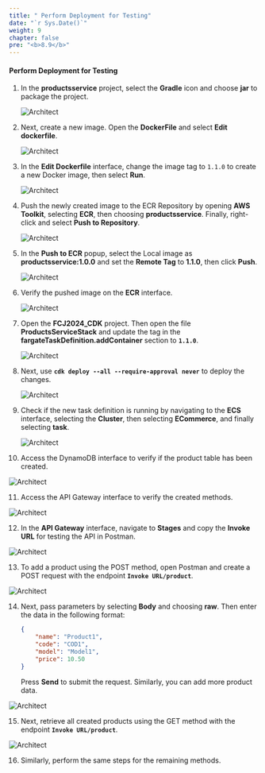 ```yaml
---
title: " Perform Deployment for Testing"
date: "`r Sys.Date()`"
weight: 9
chapter: false
pre: "<b>8.9</b>"
---
```


#### Perform Deployment for Testing

1. In the **productsservice** project, select the **Gradle** icon and choose **jar** to package the project.

   ![Architect](/images/8/createRepositories/21.png?featherlight=false&width=60pc)


2. Next, create a new image. Open the **DockerFile** and select **Edit dockerfile**.

   ![Architect](/images/8/createRepositories/22.png?featherlight=false&width=60pc)

3. In the **Edit Dockerfile** interface, change the image tag to `1.1.0` to create a new Docker image, then select **Run**.

   ![Architect](/images/8/createRepositories/23.png?featherlight=false&width=60pc)

4. Push the newly created image to the ECR Repository by opening **AWS Toolkit**, selecting **ECR**, then choosing **productsservice**. Finally, right-click and select **Push to Repository**.

   ![Architect](/images/8/createRepositories/24.png?featherlight=false&width=60pc)

5. In the **Push to ECR** popup, select the Local image as **productsservice:1.0.0** and set the **Remote Tag** to **1.1.0**, then click **Push**.

   ![Architect](/images/8/createRepositories/25.png?featherlight=false&width=60pc)

6. Verify the pushed image on the **ECR** interface.

   ![Architect](/images/8/createRepositories/26.png?featherlight=false&width=60pc)

7. Open the **FCJ2024_CDK** project. Then open the file **ProductsServiceStack** and update the tag in the **fargateTaskDefinition.addContainer** section to **`1.1.0`**.

   ![Architect](/images/8/createRepositories/27.png?featherlight=false&width=60pc)

8. Next, use **`cdk deploy --all --require-approval never`** to deploy the changes.

   ![Architect](/images/8/createRepositories/28.png?featherlight=false&width=60pc)

9. Check if the new task definition is running by navigating to the **ECS** interface, selecting the **Cluster**, then selecting **ECommerce**, and finally selecting **task**.

   ![Architect](/images/8/createRepositories/29.png?featherlight=false&width=60pc)

10. Access the DynamoDB interface to verify if the product table has been created.

   ![Architect](/images/8/createRepositories/30.png?featherlight=false&width=60pc)

11. Access the API Gateway interface to verify the created methods.

   ![Architect](/images/8/createRepositories/31.png?featherlight=false&width=60pc)

12. In the **API Gateway** interface, navigate to **Stages** and copy the **Invoke URL** for testing the API in Postman.

   ![Architect](/images/8/createRepositories/32.png?featherlight=false&width=60pc)

13. To add a product using the POST method, open Postman and create a POST request with the endpoint **`Invoke URL/product`**.

   ![Architect](/images/8/createRepositories/33.png?featherlight=false&width=60pc)

14. Next, pass parameters by selecting **Body** and choosing **raw**. Then enter the data in the following format:

    ```json
    {
        "name": "Product1",
        "code": "COD1",
        "model": "Model1",
        "price": 10.50
    }
    ```

    Press **Send** to submit the request. Similarly, you can add more product data.

   ![Architect](/images/8/createRepositories/34.png?featherlight=false&width=60pc)


15.  Next, retrieve all created products using the GET method with the endpoint **`Invoke URL/product`**.

   ![Architect](/images/8/createRepositories/35.png?featherlight=false&width=60pc)

16.  Similarly, perform the same steps for the remaining methods.
